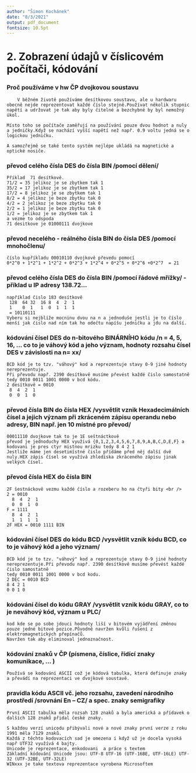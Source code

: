 ```yaml
---
author: "Šimon Kochánek"
date: "8/3/2021"
output: pdf_document
fontsize: 10.5pt
---
```


<style type="text/css">
  body{
    font-size: 10.5pt;
  }
</style>


# 2. Zobrazení údajů v číslicovém počítači, kódování

### Proč používáme v hw ČP dvojkovou soustavu

        V běžném životě používáme desítkovou soustavu, ale u hardwaru obecně nejde reprezentovat každé číslo stejně.Používat několik stupnic napětí a udržovat je tak aby byly čitelné a bezchybné by byl nemožný úkol.  

    Místo toho se počítače zaměřují na používání pouze dvou hodnot a nuly a jedničky.Když se nachází vyšší napětí než např. 0.9 voltu jedná se o logickou jedničku.

    A samozřejmě se také tento systém nejlépe ukládá na magnetické a optické nosiče.

### převod celého čísla DES do čísla BIN /pomocí dělení/

    Příklad  71 desítkově.  
    71/2 = 35 jelikoz je se zbytkem tak 1
    35/2 = 17 jelikoz je se zbytkem tak 1  
    17/2 = 8 jelikoz je se zbytkem tak 1  
    8/2 = 4 jelikoz je beze zbytku tak 0  
    4/2 = 2 jelikoz je beze zbytku tak 0  
    2/2 = 1 jelikoz je beze zbytku tak 0  
    1/2 = jelikoz je se zbytkem tak 1  
    a vezme to odspoda  
    71 desitkove je 01000111 dvojkove

### převod necelého - reálného čísla BIN do čísla DES /pomocí mnohočlenu/

    číslo kupříkladu 00010110 dvojkově převedu pomocí 
    0*2^0 + 1*2^1 + 1*2^2 + 0*2^3 + 1*2^4 + 0*2^5 + 0*2^6 +0*2^7  = 21

### převod celého čísla DES do čísla BIN /pomocí řádové mřížky/ - příklad u IP adresy 138.72…

    například čislo 183 desítkově
     128  64 32  16 8  4  2  1  
     1    0  1   1  0  1  1  1   
     = 10110111 
    Vyberu si nejblíže mocninu dvou na n a jednoduše jestli je to číslo menší jak čislo nad ním tak ho odečtu napíšu jedničku a jdu na další.

### kódování čísel DES do n-bitového BINÁRNÍHO kódu /n = 4, 5, 16, … co to je váhový kód a jeho význam, hodnoty rozsahu čísel DES v závislosti na n= xx/


    BCD kód je to tzv. "váhový" kod a reprezentuje stavy 0-9 jiné hodnoty nereprezentuje.
    Při převodu např. 2390 desítkově musíme převést každé čislo samostatně
    tedy 0010 0011 1001 0000 v bcd kódu.
    2 desítkově = 0010
     8  4  2  1 
     0  0  1  0 

### převod čísla BIN do čísla HEX /vysvětlit vznik Hexadecimálních čísel a jejich význam při zkráceném zápisu operandu nebo adresy, BIN např. jen 10 místné pro převod/

    00011110 dvojkove tak to je 1E seštnáctkově 
    převod je jednoduchy HEX využivá {0,1,2,3,4,5,6,7,8,9,A,B,C,D,E,F} a kodovani je pres ctyr mistnou mrizku tedy 8 4 2 1 
    Jestliže máme jen desetimístné čislo přídáme před něj další dvě nuly.HEX zápis čísel se využívá zhlediska zkráceného zápisu jinak velkých čísel.

### převod čísla HEX do čísla BIN

    2F šestnáckově vezmu každé číslo a rozeberu ho na čtyři bity <br />
    2 = 0010
      8  4  2  1 
      0  0  1  0 
    F = 1111
      8  4  2  1 
      1  1  1  1 
    2F HEX = 0010 1111 BIN

### kódování čísel DES do kódu BCD /vysvětlit vznik kódu BCD, co to je váhový kód a jeho význam/

    BCD kód je to tzv. "váhový" kod a reprezentuje stavy 0-9 jiné hodnoty nereprezentuje.Při převodu např. 2390 desítkově musíme převést každé čislo samostatně
    tedy 0010 0011 1001 0000 v bcd kodu.
    2 DEC = 0010 BCD
    8 4 2 1 
    0 0 1 0 

### kódování čísel do kódu GRAY /vysvětlit vznik kódu GRAY, co to je neváhový kód, význam u PLC/

    kod kde se po sobe jdouci hodnoty liší v bitovém vyjádření změnou pouze jedné bitové pozice.Původně navržen kvůli řušení z elektromagnetických přepínačů.
    Navržen tak aby eliminoval jednoznačnost.

### kódování znaků v ČP (písmena, číslice, řídící znaky komunikace, … )

    Používá se kodování ASCII což je kódová tabulka, která definuje znaky a převádí na reprezentaci ve dvojkové soustavě.

### pravidla kódu ASCII vč. jeho rozsahu, zavedení národního prostředí /srovnání En – CZ/ a spec. znaky semigrafiky

    První ASCII tabulka měla rozsah 128 znaků a byla americká a přídavek o dalších 128 znaků přidal české znaky.

    S každou verzí unicodu přibývali nové a nové znaky první verze z roku 1991 měla 7129 znaků.
    Každá z těchto kodovacích sad je omezena i když už je docela vysoká např UTF32 využívá 4 bajty.
    Unicode je reprezentace, enkodovani  a práce s textem
    Základní kódování Unicode jsou: UTF-8 UTF-16 (UTF-16BE, UTF-16LE) UTF-32 (UTF-32BE, UTF-32LE)
    WINxxx je take textova reprezentace vyrobena Microsoftem 
